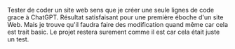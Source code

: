 Tester de coder un site web sens que je créer une seule lignes de code grace à ChatGPT. 
Résultat satisfaisant pour une première éboche d'un site Web.
Mais je trouve qu'il faudra faire des modification quand même car cela est trait basic.
Le projet restera surement comme il est car cela était juste un test.
